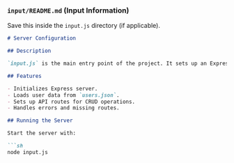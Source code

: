 
###  `input/README.md` (Input Information) 
Save this inside the `input.js` directory (if applicable).  

```markdown
# Server Configuration

## Description

`input.js` is the main entry point of the project. It sets up an Express server and defines routes for managing users.

## Features

- Initializes Express server.
- Loads user data from `users.json`.
- Sets up API routes for CRUD operations.
- Handles errors and missing routes.

## Running the Server

Start the server with:

```sh
node input.js
